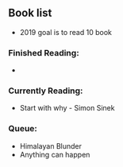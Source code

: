 ## Book list

- 2019 goal is to read 10 book

### Finished Reading:
- 

### Currently Reading:
- Start with why - Simon Sinek



### Queue:
- Himalayan Blunder 
- Anything can happen
